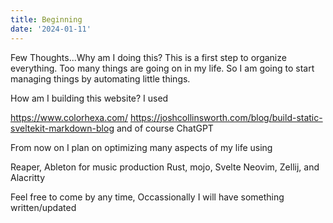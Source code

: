 ```yaml
---
title: Beginning
date: '2024-01-11'
---
```


Few Thoughts...Why am I doing this?
This is a first step to organize everything.
Too many things are going on in my life.
So I am going to start managing things by automating little things.

How am I building this website? I used

https://www.colorhexa.com/
https://joshcollinsworth.com/blog/build-static-sveltekit-markdown-blog
and of course ChatGPT

From now on I plan on optimizing many aspects of my life using

Reaper, Ableton for music production
Rust, mojo, Svelte
Neovim, Zellij, and Alacritty

Feel free to come by any time, Occassionally I will have something written/updated
